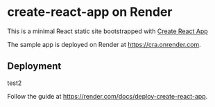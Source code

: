 # create-react-app on Render

This is a minimal React static site bootstrapped with [Create React App](https://github.com/facebook/create-react-app)

The sample app is deployed on Render at https://cra.onrender.com.

## Deployment
test2

Follow the guide at https://render.com/docs/deploy-create-react-app.
